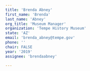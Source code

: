 ```yaml
---
title: 'Brenda Abney'
first_name: 'Brenda'
last_name: 'Abney'
org_title: 'Museum Manager'
organization: 'Tempe History Museum'
state: 'AZ'
email: 'brenda_abney@tempe.gov'
phone: ''
chair: FALSE
year: '2019'
assignee: 'brendaabney'

---
```

